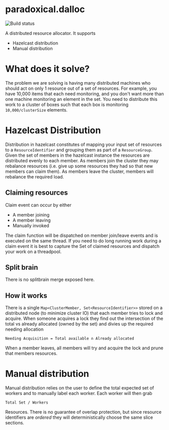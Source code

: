 paradoxical.dalloc
========================

![Build status](https://travis-ci.org/paradoxical-io/dalloc.svg?branch=master)

A distributed resource allocator. It supports

- Hazelcast distribution
- Manual distribution

# What does it solve?

The problem we are solving is having many distributed machines who should act on only 1 resource out of a set of resources.  For example, you have 10,000 items that each need monitoring, and you don't want more than one machine 
monitoring an element in the set.  You need to distribute this work to a cluster of boxes such that each box is monitoring `10,000/clusterSize` elements.  

# Hazelcast Distribution

Distribution in hazelcast constitutes of mapping your input set of resources to a `ResourceIdentifier` and grouping them as part of a `ResourceGroup`.  Given the set of
members in the hazelcast instance the resources are distributed evenly to each member.  As members join the cluster they may rebalance resources (i.e. give up some resources they had
so that new members can claim them).  As members leave the cluster, members will rebalance the required load.

## Claiming resources

Claim event can occur by either

- A member joining
- A member leaving
- Manually invoked

The claim function will be dispatched on member join/leave events and is executed on the same thread.  If you need to do long running work during a claim event it is best to capture the Set of claimed resources
and dispatch your work on a threadpool.

## Split brain

There is no splitbrain merge exposed here. 

## How it works

There is a single `Map<ClusterMember, Set<ResourceIdentifier>>` stored on a distributed node (to minimize cluster IO) that each member tries to lock and acquire.  When someone acquires a lock
they find out the intersection of the total vs already allocated (owned by the set) and divies up the required needing allocation

```
Needing Acquisition = Total available ∩ Already allocated
```
 
When a member leaves, all members will try and acquire the lock and prune that members resources.
 
# Manual distribution

Manual distribution relies on the user to define the total expected set of workers and to manually label each worker.  Each worker will then grab 

```
Total Set / Workers
```

Resources.  There is no guarantee of overlap protection, but since resource identifiers are _ordered_ they will deterministically choose the same slice sections.
